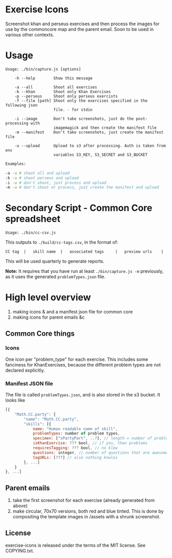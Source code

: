 
# Exercise Icons

Screenshot khan and perseus exercises and then process the images for use by
the commoncore map and the parent email. Soon to be used in various other
contexts.

# Usage

<!-- this was copied from /bin/usage.txt. DON'T MODIFY unless you change that
file too. -->

```
Usage: ./bin/capture.js [options]

    -h --help        Show this message

    -a --all         Shoot all exercises
    -k --khan        Shoot only Khan Exercises
    -p --perseus     Shoot only perseus exercists
    -f --file [path] Shoot only the exercises specified in the following json
                     file. - for stdin

    -i --image       Don't take screenshots, just do the post-processing with
                     imagemagick and then create the manifest file
    -m --manifest    Don't take screenshots, just create the manifest file

    -u --upload      Upload to s3 after processing. Auth is taken from env
                     variables S3_KEY, S3_SECRET and S3_BUCKET
```

```sh
Examples:

-a -u # shoot all and upload
-k -u # shoot perseus and upload
-i -u # don't shoot, just process and upload
-m -u # don't shoot or process, just create the manifest and upload
```

# Secondary Script - Common Core spreadsheet

```
Usage: ./bin/cc-csv.js
```

This outputs to `./build/cc-tags.csv`, in the format of:

```
CC tag  |   skill name  |   associated tags     |   preview urls    |
```

This will be used quarterly to generate reports.

**Note:** It requires that you have run at least `./bin/capture.js -m`
previously, as it uses the generated `problemTypes.json` file.

# High level overview

1. making icons & and a manifest json file for common core
2. making icons for parent emails &c

## Common Core things

### Icons

One icon per "problem_type" for each exercise. This includes some fanciness for
KhanExercises, because the different problem types are not declared explicitly.

### Manifest JSON file

The file is called `problemTypes.json`, and is also stored in the s3 bucket.
It looks like

```js
[{
    "Math.CC.party": {
        "name": "Math.CC.party",
        "skills": [{
            name: "Human readable name of skill",
            problemTypes: number of problem types,
            specimen: ["xPartyPart", ..?], // length = number of problem types
            isKhanExercise: ??? bool, // if yes, then problems
            requiresTagging: ??? bool, // no klew
            questions: integer, // number of questions that are awesome.
            tagURLs: [???] // also nothing knwles
        }, ...]
    }
}, ...]
```

## Parent emails

1. take the first screenshot for each exercise (already generated from above)
2. make circular, 70x70 versions, both red and blue tinted. This is done by
compositing the template images in /assets with a shrunk screenshot.

## License
exercise-icons is released under the terms of the MIT license. See COPYING.txt.
